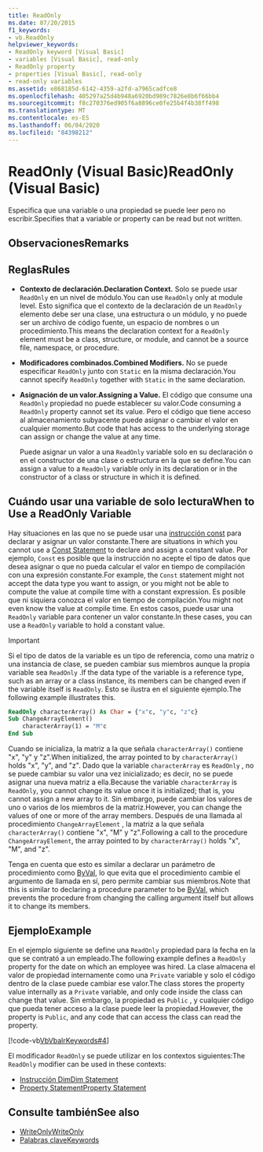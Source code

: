 ```yaml
---
title: ReadOnly
ms.date: 07/20/2015
f1_keywords:
- vb.ReadOnly
helpviewer_keywords:
- ReadOnly keyword [Visual Basic]
- variables [Visual Basic], read-only
- ReadOnly property
- properties [Visual Basic], read-only
- read-only variables
ms.assetid: e868185d-6142-4359-a2fd-a7965cadfce8
ms.openlocfilehash: 405297a25d4b948a6920bd989c7826e8b6f66bb4
ms.sourcegitcommit: f8c270376ed905f6a8896ce0fe25b4f4b38ff498
ms.translationtype: MT
ms.contentlocale: es-ES
ms.lasthandoff: 06/04/2020
ms.locfileid: "84398212"
---
```

# <a name="readonly-visual-basic"></a><span data-ttu-id="ba066-102">ReadOnly (Visual Basic)</span><span class="sxs-lookup"><span data-stu-id="ba066-102">ReadOnly (Visual Basic)</span></span>
<span data-ttu-id="ba066-103">Especifica que una variable o una propiedad se puede leer pero no escribir.</span><span class="sxs-lookup"><span data-stu-id="ba066-103">Specifies that a variable or property can be read but not written.</span></span>

## <a name="remarks"></a><span data-ttu-id="ba066-104">Observaciones</span><span class="sxs-lookup"><span data-stu-id="ba066-104">Remarks</span></span>

## <a name="rules"></a><span data-ttu-id="ba066-105">Reglas</span><span class="sxs-lookup"><span data-stu-id="ba066-105">Rules</span></span>

- <span data-ttu-id="ba066-106">**Contexto de declaración.**</span><span class="sxs-lookup"><span data-stu-id="ba066-106">**Declaration Context.**</span></span> <span data-ttu-id="ba066-107">Solo se puede usar `ReadOnly` en un nivel de módulo.</span><span class="sxs-lookup"><span data-stu-id="ba066-107">You can use `ReadOnly` only at module level.</span></span> <span data-ttu-id="ba066-108">Esto significa que el contexto de la declaración de un `ReadOnly` elemento debe ser una clase, una estructura o un módulo, y no puede ser un archivo de código fuente, un espacio de nombres o un procedimiento.</span><span class="sxs-lookup"><span data-stu-id="ba066-108">This means the declaration context for a `ReadOnly` element must be a class, structure, or module, and cannot be a source file, namespace, or procedure.</span></span>

- <span data-ttu-id="ba066-109">**Modificadores combinados.**</span><span class="sxs-lookup"><span data-stu-id="ba066-109">**Combined Modifiers.**</span></span> <span data-ttu-id="ba066-110">No se puede especificar `ReadOnly` junto con `Static` en la misma declaración.</span><span class="sxs-lookup"><span data-stu-id="ba066-110">You cannot specify `ReadOnly` together with `Static` in the same declaration.</span></span>

- <span data-ttu-id="ba066-111">**Asignación de un valor.**</span><span class="sxs-lookup"><span data-stu-id="ba066-111">**Assigning a Value.**</span></span> <span data-ttu-id="ba066-112">El código que consume una `ReadOnly` propiedad no puede establecer su valor.</span><span class="sxs-lookup"><span data-stu-id="ba066-112">Code consuming a `ReadOnly` property cannot set its value.</span></span> <span data-ttu-id="ba066-113">Pero el código que tiene acceso al almacenamiento subyacente puede asignar o cambiar el valor en cualquier momento.</span><span class="sxs-lookup"><span data-stu-id="ba066-113">But code that has access to the underlying storage can assign or change the value at any time.</span></span>

     <span data-ttu-id="ba066-114">Puede asignar un valor a una `ReadOnly` variable solo en su declaración o en el constructor de una clase o estructura en la que se define.</span><span class="sxs-lookup"><span data-stu-id="ba066-114">You can assign a value to a `ReadOnly` variable only in its declaration or in the constructor of a class or structure in which it is defined.</span></span>

## <a name="when-to-use-a-readonly-variable"></a><span data-ttu-id="ba066-115">Cuándo usar una variable de solo lectura</span><span class="sxs-lookup"><span data-stu-id="ba066-115">When to Use a ReadOnly Variable</span></span>

<span data-ttu-id="ba066-116">Hay situaciones en las que no se puede usar una [instrucción const](../statements/const-statement.md) para declarar y asignar un valor constante.</span><span class="sxs-lookup"><span data-stu-id="ba066-116">There are situations in which you cannot use a [Const Statement](../statements/const-statement.md) to declare and assign a constant value.</span></span> <span data-ttu-id="ba066-117">Por ejemplo, `Const` es posible que la instrucción no acepte el tipo de datos que desea asignar o que no pueda calcular el valor en tiempo de compilación con una expresión constante.</span><span class="sxs-lookup"><span data-stu-id="ba066-117">For example, the `Const` statement might not accept the data type you want to assign, or you might not be able to compute the value at compile time with a constant expression.</span></span> <span data-ttu-id="ba066-118">Es posible que ni siquiera conozca el valor en tiempo de compilación.</span><span class="sxs-lookup"><span data-stu-id="ba066-118">You might not even know the value at compile time.</span></span> <span data-ttu-id="ba066-119">En estos casos, puede usar una `ReadOnly` variable para contener un valor constante.</span><span class="sxs-lookup"><span data-stu-id="ba066-119">In these cases, you can use a `ReadOnly` variable to hold a constant value.</span></span>

> [!IMPORTANT]
> <span data-ttu-id="ba066-120">Si el tipo de datos de la variable es un tipo de referencia, como una matriz o una instancia de clase, se pueden cambiar sus miembros aunque la propia variable sea `ReadOnly` .</span><span class="sxs-lookup"><span data-stu-id="ba066-120">If the data type of the variable is a reference type, such as an array or a class instance, its members can be changed even if the variable itself is `ReadOnly`.</span></span> <span data-ttu-id="ba066-121">Esto se ilustra en el siguiente ejemplo.</span><span class="sxs-lookup"><span data-stu-id="ba066-121">The following example illustrates this.</span></span>

```vb
ReadOnly characterArray() As Char = {"x"c, "y"c, "z"c}
Sub ChangeArrayElement()
    characterArray(1) = "M"c
End Sub
```

<span data-ttu-id="ba066-122">Cuando se inicializa, la matriz a la que señala `characterArray()` contiene "x", "y" y "z".</span><span class="sxs-lookup"><span data-stu-id="ba066-122">When initialized, the array pointed to by `characterArray()` holds "x", "y", and "z".</span></span> <span data-ttu-id="ba066-123">Dado que la variable `characterArray` es `ReadOnly` , no se puede cambiar su valor una vez inicializado; es decir, no se puede asignar una nueva matriz a ella.</span><span class="sxs-lookup"><span data-stu-id="ba066-123">Because the variable `characterArray` is `ReadOnly`, you cannot change its value once it is initialized; that is, you cannot assign a new array to it.</span></span> <span data-ttu-id="ba066-124">Sin embargo, puede cambiar los valores de uno o varios de los miembros de la matriz.</span><span class="sxs-lookup"><span data-stu-id="ba066-124">However, you can change the values of one or more of the array members.</span></span> <span data-ttu-id="ba066-125">Después de una llamada al procedimiento `ChangeArrayElement` , la matriz a la que señala `characterArray()` contiene "x", "M" y "z".</span><span class="sxs-lookup"><span data-stu-id="ba066-125">Following a call to the procedure `ChangeArrayElement`, the array pointed to by `characterArray()` holds "x", "M", and "z".</span></span>

<span data-ttu-id="ba066-126">Tenga en cuenta que esto es similar a declarar un parámetro de procedimiento como [ByVal](byval.md), lo que evita que el procedimiento cambie el argumento de llamada en sí, pero permite cambiar sus miembros.</span><span class="sxs-lookup"><span data-stu-id="ba066-126">Note that this is similar to declaring a procedure parameter to be [ByVal](byval.md), which prevents the procedure from changing the calling argument itself but allows it to change its members.</span></span>

## <a name="example"></a><span data-ttu-id="ba066-127">Ejemplo</span><span class="sxs-lookup"><span data-stu-id="ba066-127">Example</span></span>

<span data-ttu-id="ba066-128">En el ejemplo siguiente se define una `ReadOnly` propiedad para la fecha en la que se contrató a un empleado.</span><span class="sxs-lookup"><span data-stu-id="ba066-128">The following example defines a `ReadOnly` property for the date on which an employee was hired.</span></span> <span data-ttu-id="ba066-129">La clase almacena el valor de propiedad internamente como una `Private` variable y solo el código dentro de la clase puede cambiar ese valor.</span><span class="sxs-lookup"><span data-stu-id="ba066-129">The class stores the property value internally as a `Private` variable, and only code inside the class can change that value.</span></span> <span data-ttu-id="ba066-130">Sin embargo, la propiedad es `Public` , y cualquier código que pueda tener acceso a la clase puede leer la propiedad.</span><span class="sxs-lookup"><span data-stu-id="ba066-130">However, the property is `Public`, and any code that can access the class can read the property.</span></span>

[!code-vb[VbVbalrKeywords#4](~/samples/snippets/visualbasic/VS_Snippets_VBCSharp/VbVbalrKeywords/VB/Class1.vb#4)]

<span data-ttu-id="ba066-131">El modificador `ReadOnly` se puede utilizar en los contextos siguientes:</span><span class="sxs-lookup"><span data-stu-id="ba066-131">The `ReadOnly` modifier can be used in these contexts:</span></span>

- [<span data-ttu-id="ba066-132">Instrucción Dim</span><span class="sxs-lookup"><span data-stu-id="ba066-132">Dim Statement</span></span>](../statements/dim-statement.md)
- [<span data-ttu-id="ba066-133">Property Statement</span><span class="sxs-lookup"><span data-stu-id="ba066-133">Property Statement</span></span>](../statements/property-statement.md)

## <a name="see-also"></a><span data-ttu-id="ba066-134">Consulte también</span><span class="sxs-lookup"><span data-stu-id="ba066-134">See also</span></span>

- [<span data-ttu-id="ba066-135">WriteOnly</span><span class="sxs-lookup"><span data-stu-id="ba066-135">WriteOnly</span></span>](writeonly.md)
- [<span data-ttu-id="ba066-136">Palabras clave</span><span class="sxs-lookup"><span data-stu-id="ba066-136">Keywords</span></span>](../keywords/index.md)
